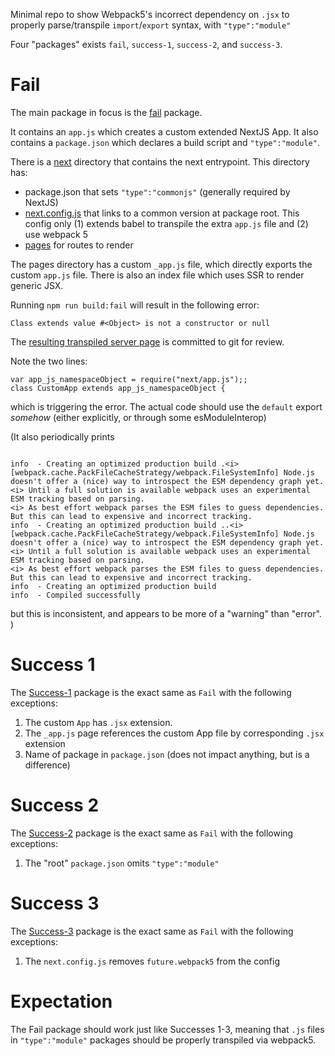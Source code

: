 Minimal repo to show Webpack5's incorrect dependency on `.jsx` to properly parse/transpile `import`/`export` syntax, with `"type":"module"`

Four "packages" exists `fail`, `success-1`, `success-2`, and `success-3`.

# Fail

The main package in focus is the [fail](./fail) package.

It contains an `app.js` which creates a custom extended NextJS App. It also contains a `package.json` which declares a build script and `"type":"module"`.

There is a [next](./fail/next) directory that contains the next entrypoint. This directory has:

* package.json that sets `"type":"commonjs"` (generally required by NextJS)
* [next.config.js](./fail/next/next.config.js) that links to a common version at package root. This config only (1) extends babel to transpile the extra `app.js` file and (2) use webpack 5
* [pages](./fail/next/pages) for routes to render

The pages directory has a custom `_app.js` file, which directly exports the custom `app.js` file. There is also an index file which uses SSR to render generic JSX.

Running `npm run build:fail` will result in the following error:

```
Class extends value #<Object> is not a constructor or null
```

The [resulting transpiled server page](./fail/next/.next/server/pages/_app.js) is committed to git for review.

Note the two lines:
```
var app_js_namespaceObject = require("next/app.js");;
class CustomApp extends app_js_namespaceObject {
```
which is triggering the error.
The actual code should use the `default` export _somehow_ (either explicitly, or through some esModuleInterop)

(It also periodically prints
```

info  - Creating an optimized production build .<i> [webpack.cache.PackFileCacheStrategy/webpack.FileSystemInfo] Node.js doesn't offer a (nice) way to introspect the ESM dependency graph yet.
<i> Until a full solution is available webpack uses an experimental ESM tracking based on parsing.
<i> As best effort webpack parses the ESM files to guess dependencies. But this can lead to expensive and incorrect tracking.
info  - Creating an optimized production build ..<i> [webpack.cache.PackFileCacheStrategy/webpack.FileSystemInfo] Node.js doesn't offer a (nice) way to introspect the ESM dependency graph yet.
<i> Until a full solution is available webpack uses an experimental ESM tracking based on parsing.
<i> As best effort webpack parses the ESM files to guess dependencies. But this can lead to expensive and incorrect tracking.
info  - Creating an optimized production build
info  - Compiled successfully
```
but this is inconsistent, and appears to be more of a "warning" than "error".
)

# Success 1

The [Success-1](./success-1) package is the exact same as `Fail` with the following exceptions:

1) The custom `App` has `.jsx` extension.
2) The `_app.js` page references the custom App file by corresponding `.jsx` extension
3) Name of package in `package.json` (does not impact anything, but is a difference)

# Success 2

The [Success-2](./success-2) package is the exact same as `Fail` with the following exceptions:

1) The "root" `package.json` omits `"type":"module"`

# Success 3

The [Success-3](./success-3) package is the exact same as `Fail` with the following exceptions:

1) The `next.config.js` removes `future.webpack5` from the config

# Expectation

The Fail package should work just like Successes 1-3, meaning that `.js` files in `"type":"module"` packages should be properly transpiled via webpack5.

